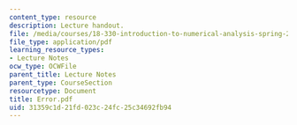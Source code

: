 ```yaml
---
content_type: resource
description: Lecture handout.
file: /media/courses/18-330-introduction-to-numerical-analysis-spring-2004/31359c1d21fd023c24fc25c34692fb94_Error.pdf
file_type: application/pdf
learning_resource_types:
- Lecture Notes
ocw_type: OCWFile
parent_title: Lecture Notes
parent_type: CourseSection
resourcetype: Document
title: Error.pdf
uid: 31359c1d-21fd-023c-24fc-25c34692fb94
---
```

